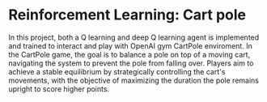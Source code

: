 # Reinforcement Learning: Cart pole

In this project, both a Q learning and deep Q learning agent is implemented and trained to interact and play with OpenAI gym CartPole enviroment. In the CartPole game, the goal is to balance a pole on top of a moving cart, navigating the system to prevent the pole from falling over. Players aim to achieve a stable equilibrium by strategically controlling the cart's movements, with the objective of maximizing the duration the pole remains upright to score higher points.


